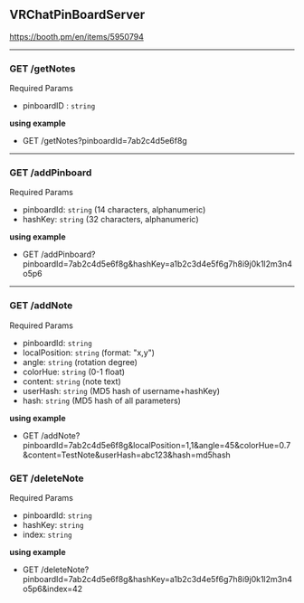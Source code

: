 ## VRChatPinBoardServer

https://booth.pm/en/items/5950794


---

### GET /getNotes

Required Params

- pinboardID : `string`

**using example**

- GET /getNotes?pinboardId=7ab2c4d5e6f8g

---

### GET /addPinboard

Required Params

- pinboardId: `string` (14 characters, alphanumeric)
- hashKey: `string` (32 characters, alphanumeric)

**using example**

- GET /addPinboard?pinboardId=7ab2c4d5e6f8g&hashKey=a1b2c3d4e5f6g7h8i9j0k1l2m3n4o5p6


---

### GET /addNote

Required Params

- pinboardId: `string`
- localPosition: `string` (format: "x,y")
- angle: `string` (rotation degree)
- colorHue: `string` (0-1 float)
- content: `string` (note text)
- userHash: `string` (MD5 hash of username+hashKey)
- hash: `string` (MD5 hash of all parameters)

**using example**

- GET /addNote?pinboardId=7ab2c4d5e6f8g&localPosition=1,1&angle=45&colorHue=0.7&content=TestNote&userHash=abc123&hash=md5hash

### GET /deleteNote

Required Params

- pinboardId: `string`
- hashKey: `string`
- index: `string`

**using example**

- GET /deleteNote?pinboardId=7ab2c4d5e6f8g&hashKey=a1b2c3d4e5f6g7h8i9j0k1l2m3n4o5p6&index=42

